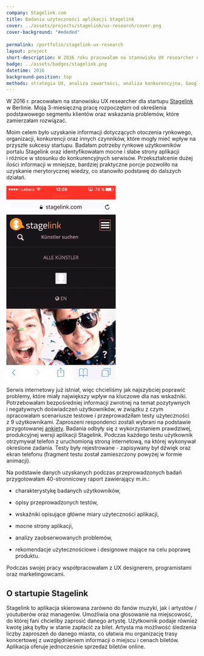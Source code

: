 ```yaml
---
company: Stagelink.com
title: Badania użyteczności aplikacji Stagelink
cover: ../assets/projects/stagelink/ux-research/cover.png
cover-background: "#ededed"

permalink: /portfolio/stagelink-ux-research
layout: project
short-description: W 2016 roku pracowałam na stanowisku UX researcher dla startupu Stagelink w&nbsp;Berlinie
badge: ../assets/badges/stagelink.png
datetime: 2016
background-position: top
methods: strategia UX, analiza zawartości, analiza konkurencyjna, Google Analytics, budowa profilu użytkowników, rekrutacja uczestników, badania kwestionariuszowe, scenariusze, sesje badania użytkowników, testy użyteczności, grupowanie wyników, dokumentacja, urządzenia mobilne
---
```


W 2016&nbsp;r. pracowałam na stanowisku UX researcher dla startupu <a href="https://stagelink.com">Stagelink</a> w&nbsp;Berlinie. Moją 3-miesięczną pracę rozpoczęłam od określenia podstawowego segmentu klientów oraz wskazania problemów, które zamierzałam rozwiązać.

Moim celem było uzyskanie informacji dotyczących otoczenia rynkowego, organizacji, konkurencji oraz innych czynników, które mogły mieć wpływ na przyszłe sukcesy startupu. Badałam potrzeby rynkowe użytkowników portalu Stagelink oraz identyfikowałam mocne i&nbsp;słabe strony aplikacji i&nbsp;różnice w&nbsp;stosunku do konkurencyjnych serwisów. Przekształcenie dużej ilości informacji w&nbsp;mniejsze, bardziej praktyczne porcje pozwoliło na uzyskanie merytorycznej wiedzy, co stanowiło podstawę do dalszych działań.

<div class="iphone-mockup">
	<img src="../assets/projects/stagelink/ux-research/stagelink-animation.gif" />
</div>

Serwis internetowy już istniał, więc chcieliśmy jak najszybciej poprawić problemy, które miały największy wpływ na kluczowe dla nas wskaźniki. Potrzebowałam bezpośredniej informacji zwrotnej na temat pozytywnych i&nbsp;negatywnych doświadczeń użytkowników, w&nbsp;związku z&nbsp;czym opracowałam scenariusze testowe i&nbsp;przeprowadziłam testy użyteczności z&nbsp;9&nbsp;użytkownikami. Zaproszeni respondenci zostali wybrani na podstawie przygotowanej <a target="_blank" href="https://funktionstests.typeform.com/to/DoiC5z">ankiety</a>. Badania odbyły się z&nbsp;wykorzystaniem prawdziwej, produkcyjnej wersji aplikacji Stagelink. Podczas każdego testu użytkownik otrzymywał telefon z&nbsp;uruchomioną stroną internetową, na której wykonywał określone zadania. Testy były rejestrowane -&nbsp;zapisywany był dźwięk oraz ekran telefonu (fragment testu został zamieszczony powyżej w&nbsp;formie animacji).

Na podstawie danych uzyskanych podczas przeprowadzonych badań przygotowałam 40-stronnicowy raport zawierający m.in.:

<ul class="requirements">
	<li><p class="requirement">charakterystykę badanych użytkowników,</p></li>
	<li><p class="requirement">opisy przeprowadzonych testów,</p></li>
	<li><p class="requirement">wskaźniki opisujące główne miary użyteczności aplikacji,</p></li>
	<li><p class="requirement">mocne strony aplikacji,</p></li>
	<li><p class="requirement">analizy zaobserwowanych problemów,</p></li>
	<li><p class="requirement">rekomendacje użytecznościowe i&nbsp;designowe mające na celu poprawę produktu.</p></li>
</ul>
Podczas swojej pracy współpracowałam z&nbsp;UX designerem, programistami oraz marketingowcami.

<h2>O startupie Stagelink</h2>
<p>Stagelink to aplikacja skierowana zarówno do fanów muzyki, jak i&nbsp;artystów / youtuberów oraz managerów. Umożliwia ona głosowanie na miejscowość, do której fani chcieliby zaprosić danego artystę. Użytkownik podaje również kwotę jaką byłby w&nbsp;stanie zapłacić za bilet. Artysta ma możliwość śledzenia liczby zaproszeń do danego miasta, co ułatwia mu organizację trasy koncertowej z&nbsp;uwzględnieniem informacji o&nbsp;miejscu i&nbsp;cenach biletów. Aplikacja oferuje jednocześnie sprzedaż biletów online.</p>

